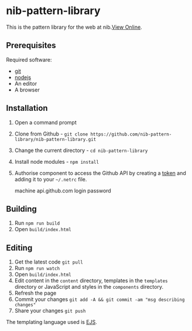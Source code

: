# nib-pattern-library

This is the pattern library for the web at nib.[View Online](http://nib-pattern-library.azurewebsites.net).

## Prerequisites

Required software:

- [git](http://git-scm.com/download)
- [nodejs](http://nodejs.org/download/)
- An editor
- A browser

## Installation

1. Open a command prompt
1. Clone from Github - `git clone https://github.com/nib-pattern-library/nib-pattern-library.git`
1. Change the current directory - `cd nib-pattern-library`
1. Install node modules - `npm install`
1. Authorise component to access the Github API by creating a [token](https://github.com/settings/tokens/new) and adding it to your `~/.netrc` file.


    machine api.github.com
      login <github-username>
      password <github-token>

## Building

1. Run `npm run build` 
1. Open `build/index.html`

## Editing

1. Get the latest code `git pull`
1. Run `npm run watch` 
1. Open `build/index.html`
1. Edit content in the `content` directory, templates in the `templates` directory or JavaScript and styles in the `components` directory.
1. Refresh the page
1. Commit your changes `git add -A && git commit -am "msg describing changes"`
1. Share your changes `git push`

The templating language used is [EJS](https://github.com/tj/ejs).

